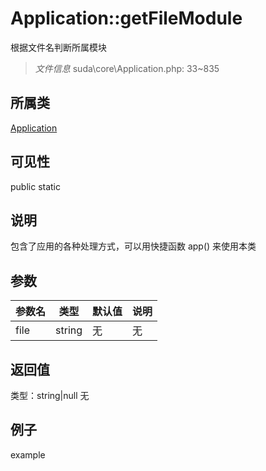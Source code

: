 # Application::getFileModule
根据文件名判断所属模块
> *文件信息* suda\core\Application.php: 33~835
## 所属类 

[Application](../Application.md)

## 可见性

  public  static
## 说明


包含了应用的各种处理方式，可以用快捷函数 app() 来使用本类


## 参数

| 参数名 | 类型 | 默认值 | 说明 |
|--------|-----|-------|-------|
| file |  string | 无 | 无 |

## 返回值
类型：string|null
无

## 例子

example
